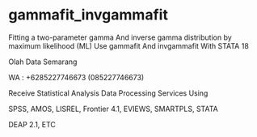 # gammafit_invgammafit
Fitting a two-parameter gamma And inverse gamma distribution by maximum likelihood (ML) Use gammafit And invgammafit With STATA 18

Olah Data Semarang

WA : +6285227746673 (085227746673)

Receive Statistical Analysis Data Processing Services Using

SPSS, AMOS, LISREL, Frontier 4.1, EVIEWS, SMARTPLS, STATA

DEAP 2.1, ETC
